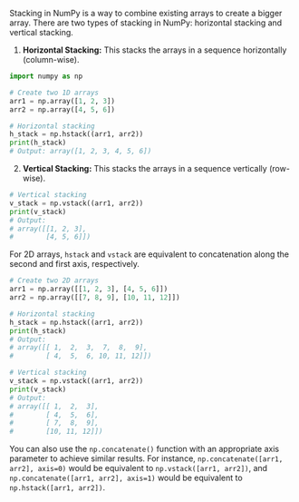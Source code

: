 Stacking in NumPy is a way to combine existing arrays to create a bigger array. There are two types of stacking in NumPy: horizontal stacking and vertical stacking. 

1. **Horizontal Stacking:** This stacks the arrays in a sequence horizontally (column-wise).

```python
import numpy as np

# Create two 1D arrays
arr1 = np.array([1, 2, 3])
arr2 = np.array([4, 5, 6])

# Horizontal stacking
h_stack = np.hstack((arr1, arr2))
print(h_stack) 
# Output: array([1, 2, 3, 4, 5, 6])
```

2. **Vertical Stacking:** This stacks the arrays in a sequence vertically (row-wise).

```python
# Vertical stacking
v_stack = np.vstack((arr1, arr2))
print(v_stack)
# Output: 
# array([[1, 2, 3],
#        [4, 5, 6]])
```

For 2D arrays, `hstack` and `vstack` are equivalent to concatenation along the second and first axis, respectively.

```python
# Create two 2D arrays
arr1 = np.array([[1, 2, 3], [4, 5, 6]])
arr2 = np.array([[7, 8, 9], [10, 11, 12]])

# Horizontal stacking
h_stack = np.hstack((arr1, arr2))
print(h_stack)
# Output: 
# array([[ 1,  2,  3,  7,  8,  9],
#        [ 4,  5,  6, 10, 11, 12]])

# Vertical stacking
v_stack = np.vstack((arr1, arr2))
print(v_stack)
# Output: 
# array([[ 1,  2,  3],
#        [ 4,  5,  6],
#        [ 7,  8,  9],
#        [10, 11, 12]])
```

You can also use the `np.concatenate()` function with an appropriate axis parameter to achieve similar results. For instance, `np.concatenate([arr1, arr2], axis=0)` would be equivalent to `np.vstack([arr1, arr2])`, and `np.concatenate([arr1, arr2], axis=1)` would be equivalent to `np.hstack([arr1, arr2])`.